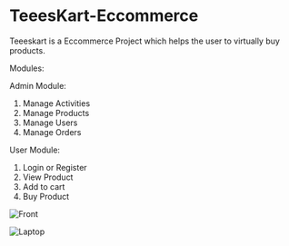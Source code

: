 # TeeesKart-Eccommerce
Teeeskart is a Eccommerce Project which helps the user to virtually buy products.

Modules:

Admin Module:
  
  1. Manage Activities
  2. Manage Products
  3. Manage Users
  4. Manage Orders

User Module:
  1. Login or Register
  2. View Product
  3. Add to cart
  4. Buy Product

![Front](https://user-images.githubusercontent.com/65214722/85676886-a4172380-b6e4-11ea-8c54-1928bcf0d84b.png)

![Laptop](https://user-images.githubusercontent.com/65214722/85677078-d3c62b80-b6e4-11ea-9317-213ee9a38162.png)
